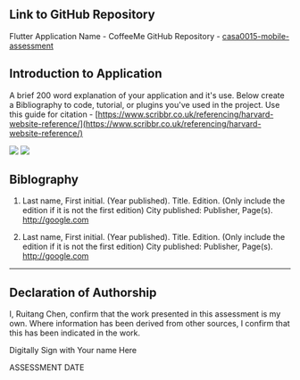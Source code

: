 
## Link to GitHub Repository

Flutter Application Name - CoffeeMe
GitHub Repository - [casa0015-mobile-assessment](https://github.com/xxxcrttt/casa0015-mobile-assessment)

## Introduction to Application



A brief 200 word explanation of your application and it's use.  Below create a Bibliography to code, tutorial, or plugins you've used in the project. Use this guide
for citation - [https://www.scribbr.co.uk/referencing/harvard-website-reference/](https://www.scribbr.co.uk/referencing/harvard-website-reference/)

<img src='https://github.com/xxxcrttt/casa0015-mobile-assessment/blob/main/capture/2.JPG'>

<img src='https://github.com/xxxcrttt/casa0015-mobile-assessment/blob/main/capture/1.JPG'>

## Biblography

1. Last name, First initial. (Year published). Title. Edition. (Only include the edition if it is not the first edition) City published: Publisher, Page(s). <http://google.com>

2. Last name, First initial. (Year published). Title. Edition. (Only include the edition if it is not the first edition) City published: Publisher, Page(s).  <http://google.com>

----



## Declaration of Authorship

I, Ruitang Chen, confirm that the work presented in this assessment is my own. Where information has been derived from other sources, I confirm that this has been indicated in the work.


Digitally Sign with Your name Here

ASSESSMENT DATE
